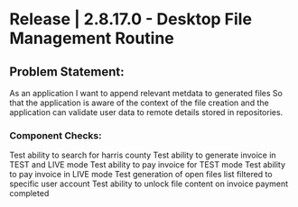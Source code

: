 # Release | 2.8.17.0 - Desktop File Management Routine

## Problem Statement:
As an application
I want to append relevant metdata to generated files
So that the application is aware of the context of the file creation
and the application can validate user data to remote details stored in repositories.

### Component Checks:
Test ability to search for harris county
Test ability to generate invoice in TEST and LIVE mode
Test ability to pay invoice for TEST mode
Test ability to pay invoice in LIVE mode
Test generation of open files list filtered to specific user account
Test ability to unlock file content on invoice payment completed